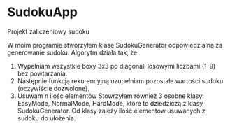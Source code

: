 # SudokuApp
Projekt zaliczeniowy sudoku

  W moim programie stworzyłem klase SudokuGenerator odpowiedzialną za generowanie sudoku. Algorytm działa tak, że:
  1. Wypełniam wszystkie boxy 3x3 po diagonali losowymi liczbami (1-9) bez powtarzania. 
  2. Następnie funkcją rekurencyjną uzupełniam pozostałe wartości sudoku (oczywiście dozwolone).
  3. Usuwam n ilość elementów
  Stowrzyłem również 3 osobne klasy: EasyMode, NormalMode, HardMode, które to dziedziczą z klasy SudokuGenerator. Od klasy zależy ilość elementów usuwanych z sudoku do     ułożenia.
  




